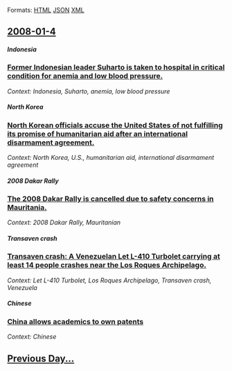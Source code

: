 
Formats: [HTML](2008/01/4/index.html)  [JSON](2008/01/4/index.json)  [XML](2008/01/4/index.xml)  

## [2008-01-4](/news/2008/01/4/index.md)

##### Indonesia
### [ Former Indonesian leader Suharto is taken to hospital in critical condition for anemia and low blood pressure. ](/news/2008/01/4/former-indonesian-leader-suharto-is-taken-to-hospital-in-critical-condition-for-anemia-and-low-blood-pressure.md)
_Context: Indonesia, Suharto, anemia, low blood pressure_

##### North Korea
### [ North Korean officials accuse the United States of not fulfilling its promise of humanitarian aid after an international disarmament agreement. ](/news/2008/01/4/north-korean-officials-accuse-the-united-states-of-not-fulfilling-its-promise-of-humanitarian-aid-after-an-international-disarmament-agreem.md)
_Context: North Korea, U.S., humanitarian aid, international disarmament agreement_

##### 2008 Dakar Rally
### [ The 2008 Dakar Rally is cancelled due to safety concerns in Mauritania. ](/news/2008/01/4/the-2008-dakar-rally-is-cancelled-due-to-safety-concerns-in-mauritania.md)
_Context: 2008 Dakar Rally, Mauritanian_

##### Transaven crash
### [ Transaven crash: A Venezuelan Let L-410 Turbolet carrying at least 14 people crashes near the Los Roques Archipelago. ](/news/2008/01/4/transaven-crash-a-venezuelan-let-l-410-turbolet-carrying-at-least-14-people-crashes-near-the-los-roques-archipelago.md)
_Context: Let L-410 Turbolet, Los Roques Archipelago, Transaven crash, Venezuela_

##### Chinese
### [ China allows academics to own patents ](/news/2008/01/4/china-allows-academics-to-own-patents.md)
_Context: Chinese_

## [Previous Day...](/news/2008/01/3/index.md)

